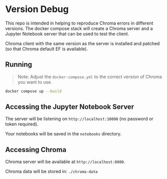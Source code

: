 # Version Debug

This repo is intended in helping to reproduce Chroma errors in different versions. The docker compose stack will create
a Chroma server and a Jupyter Notebook server that can be used to test the client.

Chroma client with the same version as the server is installed and patched (so that Chroma default EF is available).

## Running

> Note: Adjust the `docker-compose.yml` to the correct version of Chroma you want to use.

```bash
docker compose up --build
```

## Accessing the Jupyter Notebook Server

The server will be listening on `http://localhost:10000` (no password or token required).

Your notebooks will be saved in the `notebooks` directory.

## Accessing Chroma

Chroma server will be available at `http://localhost:8000`.

Chroma data will be stored in:  `./chroma-data`

